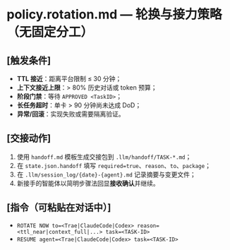 # policy.rotation.md — 轮换与接力策略（无固定分工）

## [触发条件]
- **TTL 接近**：距离平台限制 ≤ 30 分钟；
- **上下文接近上限**：> 80% 历史对话或 token 预算；
- **阶段门禁**：等待 `APPROVED <TaskID>`；
- **长任务超时**：单卡 > 90 分钟尚未达成 DoD；
- **异常/回滚**：实现失败或需要隔离验证。

## [交接动作]
1) 使用 `handoff.md` 模板生成交接包到 `.llm/handoff/TASK-*.md`；
2) 在 `state.json.handoff` 填写 `required=true`、`reason`、`to`、`package`；
3) 在 `.llm/session_log/{date}-{agent}.md` 记录摘要与变更文件；
4) 新接手的智能体以简明步骤法回显**接收确认**并继续。

## [指令（可粘贴在对话中）]
- `ROTATE NOW to=<Trae|ClaudeCode|Codex> reason=<ttl_near|context_full|...> task=<TASK-ID>`  
- `RESUME agent=<Trae|ClaudeCode|Codex> task=<TASK-ID>`
